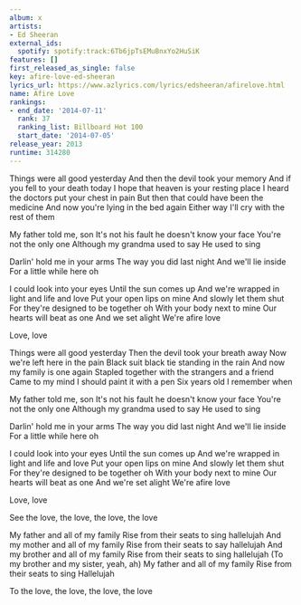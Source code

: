 ```yaml
---
album: x
artists:
- Ed Sheeran
external_ids:
  spotify: spotify:track:6Tb6jpTsEMuBnxYo2HuSiK
features: []
first_released_as_single: false
key: afire-love-ed-sheeran
lyrics_url: https://www.azlyrics.com/lyrics/edsheeran/afirelove.html
name: Afire Love
rankings:
- end_date: '2014-07-11'
  rank: 37
  ranking_list: Billboard Hot 100
  start_date: '2014-07-05'
release_year: 2013
runtime: 314280
---
```

Things were all good yesterday
And then the devil took your memory
And if you fell to your death today
I hope that heaven is your resting place
I heard the doctors put your chest in pain
But then that could have been the medicine
And now you're lying in the bed again
Either way I'll cry with the rest of them

My father told me, son
It's not his fault he doesn't know your face
You're not the only one
Although my grandma used to say
He used to sing

Darlin' hold me in your arms
The way you did last night
And we'll lie inside
For a little while here oh

I could look into your eyes
Until the sun comes up
And we're wrapped in light and life and love
Put your open lips on mine
And slowly let them shut
For they're designed to be together oh
With your body next to mine
Our hearts will beat as one
And we set alight
We're afire love

Love, love

Things were all good yesterday
Then the devil took your breath away
Now we're left here in the pain
Black suit black tie standing in the rain
And now my family is one again
Stapled together with the strangers and a friend
Came to my mind I should paint it with a pen
Six years old I remember when

My father told me, son
It's not his fault he doesn't know your face
You're not the only one
Although my grandma used to say
He used to sing

Darlin' hold me in your arms
The way you did last night
And we'll lie inside
For a little while here oh

I could look into your eyes
Until the sun comes up
And we're wrapped in light and life and love
Put your open lips on mine
And slowly let them shut
For they're designed to be together oh
With your body next to mine
Our hearts will beat as one
And we're set alight
We're afire love

Love, love

See the love, the love, the love, the love 

My father and all of my family
Rise from their seats to sing hallelujah
And my mother and all of my family
Rise from their seats to say hallelujah
And my brother and all of my family
Rise from their seats to sing hallelujah
(To my brother and my sister, yeah, ah)
My father and all of my family
Rise from their seats to sing
Hallelujah

To the love, the love, the love, the love
